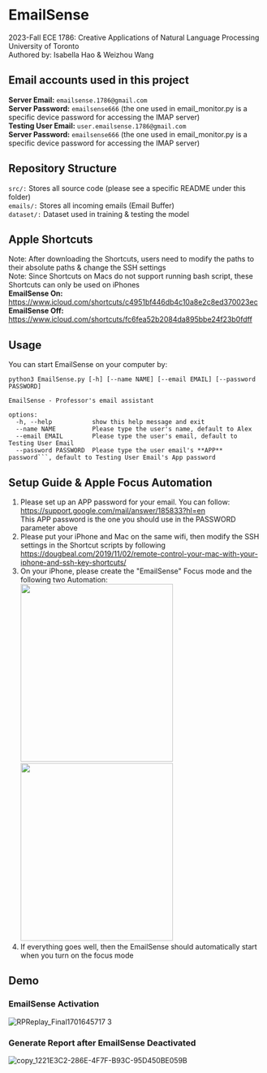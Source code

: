 # EmailSense
2023-Fall ECE 1786: Creative Applications of Natural Language Processing <br/>
University of Toronto <br/>
Authored by: Isabella Hao & Weizhou Wang <br/>

## Email accounts used in this project
**Server Email:** ```emailsense.1786@gmail.com```<br/>
**Server Password:** ```emailsense666``` (the one used in email_monitor.py is a specific device password for accessing the IMAP server)<br/>
**Testing User Email:** ```user.emailsense.1786@gmail.com```<br/>
**Server Password:** ```emailsense666``` (the one used in email_monitor.py is a specific device password for accessing the IMAP server)<br/>

## Repository Structure
```src/:``` Stores all source code (please see a specific README under this folder)<br/>
```emails/:``` Stores all incoming emails (Email Buffer)<br/>
```dataset/:``` Dataset used in training & testing the model<br/>

## Apple Shortcuts
Note: After downloading the Shortcuts, users need to modify the paths to their absolute paths & change the SSH settings <br/>
Note: Since Shortcuts on Macs do not support running bash script, these Shortcuts can only be used on iPhones <br/>
**EmailSense On:** https://www.icloud.com/shortcuts/c4951bf446db4c10a8e2c8ed370023ec <br/>
**EmailSense Off:** https://www.icloud.com/shortcuts/fc6fea52b2084da895bbe24f23b0fdff <br/>

## Usage
You can start EmailSense on your computer by:
```
python3 EmailSense.py [-h] [--name NAME] [--email EMAIL] [--password PASSWORD]

EmailSense - Professor's email assistant

options:
  -h, --help           show this help message and exit
  --name NAME          Please type the user's name, default to Alex
  --email EMAIL        Please type the user's email, default to Testing User Email
  --password PASSWORD  Please type the user email's **APP** password```, default to Testing User Email's App password
```

## Setup Guide & Apple Focus Automation
1. Please set up an APP password for your email. You can follow: https://support.google.com/mail/answer/185833?hl=en <br/>
   This APP password is the one you should use in the PASSWORD parameter above
2. Please put your iPhone and Mac on the same wifi, then modify the SSH settings in the Shortcut scripts by following https://dougbeal.com/2019/11/02/remote-control-your-mac-with-your-iphone-and-ssh-key-shortcuts/ <br/>
3. On your iPhone, please create the "EmailSense" Focus mode and the following two Automation: <br/>
   <img src="https://github.com/ece1786-2023/EmailSense/assets/59983226/567a3de4-31b6-43d6-be73-82b031de17ea" width="300" height="350">
   <img src="https://github.com/ece1786-2023/EmailSense/assets/59983226/bdc4bc9e-fa6e-4163-bb3a-4c041830f89b" width="300" height="350"> <br/>
4. If everything goes well, then the EmailSense should automatically start when you turn on the focus mode

## Demo
### EmailSense Activation
![RPReplay_Final1701645717 3](https://github.com/ece1786-2023/EmailSense/assets/59983226/64f1cb74-b029-44ea-9d76-7ae23a80526f)
### Generate Report after EmailSense Deactivated
![copy_1221E3C2-286E-4F7F-B93C-95D450BE059B](https://github.com/ece1786-2023/EmailSense/assets/59983226/6f836c9f-5aa4-451d-97e9-cef6581317d8)

